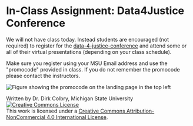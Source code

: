 # In-Class Assignment: Data4Justice Conference

We will not have class today. Instead students are encouraged (not required) to register for the [data-4-justice-conference](https://qsideinstitute.org/events/data-4-justice-conference/) and attend some or all of their virtual presentations (depending on your class schedule).    


Make sure you register using your MSU Email address and use the "promocode" provided in class. If you do not remember the promocode please contact the instructors.  

![Figure showing the promocode on the landing page in the top left](https://lh6.googleusercontent.com/TA7LIlNcLzCAliw57vfmrqsPClvIlg_Cby-GgGGm-Y52AiWmupB2Ahrx_w1fbyXSQSmySdNs50MzQr-cm8clZZFy8bxkVMDxcaiwl0VYh3BMXn8miynlF8oQpK0r3ljoFA=w740)


Written by Dr. Dirk Colbry, Michigan State University
<a rel="license" href="http://creativecommons.org/licenses/by-nc/4.0/"><img alt="Creative Commons License" style="border-width:0" src="https://i.creativecommons.org/l/by-nc/4.0/88x31.png" /></a><br />This work is licensed under a <a rel="license" href="http://creativecommons.org/licenses/by-nc/4.0/">Creative Commons Attribution-NonCommercial 4.0 International License</a>.
